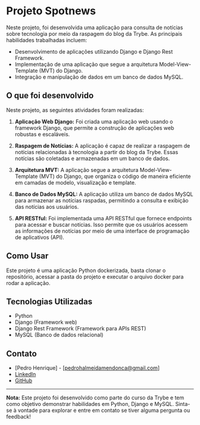 # Projeto Spotnews

Neste projeto, foi desenvolvida uma aplicação para consulta de notícias sobre tecnologia por meio da raspagem do blog da Trybe. As principais habilidades trabalhadas incluem:

- Desenvolvimento de aplicações utilizando Django e Django Rest Framework.
- Implementação de uma aplicação que segue a arquitetura Model-View-Template (MVT) do Django.
- Integração e manipulação de dados em um banco de dados MySQL.

## O que foi desenvolvido

Neste projeto, as seguintes atividades foram realizadas:

1. **Aplicação Web Django:** Foi criada uma aplicação web usando o framework Django, que permite a construção de aplicações web robustas e escaláveis.

2. **Raspagem de Notícias:** A aplicação é capaz de realizar a raspagem de notícias relacionadas à tecnologia a partir do blog da Trybe. Essas notícias são coletadas e armazenadas em um banco de dados.

3. **Arquitetura MVT:** A aplicação segue a arquitetura Model-View-Template (MVT) do Django, que organiza o código de maneira eficiente em camadas de modelo, visualização e template.

4. **Banco de Dados MySQL:** A aplicação utiliza um banco de dados MySQL para armazenar as notícias raspadas, permitindo a consulta e exibição das notícias aos usuários.

5. **API RESTful:** Foi implementada uma API RESTful que fornece endpoints para acessar e buscar notícias. Isso permite que os usuários acessem as informações de notícias por meio de uma interface de programação de aplicativos (API).

## Como Usar

Este projeto é uma aplicação Python dockerizada, basta clonar o repositório, acessar a pasta do projeto e executar o arquivo docker para rodar a aplicação.

## Tecnologias Utilizadas

- Python
- Django (Framework web)
- Django Rest Framework (Framework para APIs REST)
- MySQL (Banco de dados relacional)

## Contato

- [Pedro Henrique] - [pedrohalmeidamendonca@gmail.com]
- [LinkedIn](https://www.linkedin.com/in/pedrohxiv/)
- [GitHub](https://github.com/pedrohxiv)

---

**Nota:** Este projeto foi desenvolvido como parte do curso da Trybe e tem como objetivo demonstrar habilidades em Python, Django e MySQL. Sinta-se à vontade para explorar e entre em contato se tiver alguma pergunta ou feedback!
